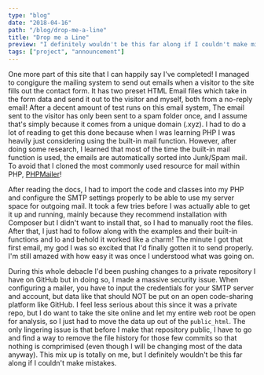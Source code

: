 ```yaml
---
type: "blog"
date: "2018-04-16"
path: "/blog/drop-me-a-line"
title: "Drop me a Line"
preview: "I definitely wouldn't be this far along if I couldn't make mistakes."
tags: ["project", "announcement"]
---
```


One more part of this site that I can happily say I've completed! I managed to congigure the mailing system to send out emails when a visitor to the site fills out the contact form. It has two preset HTML Email files which take in the form data and send it out to the visitor and myself, both from a no-reply email! After a decent amount of test runs on this email system, The email sent to the visitor has only been sent to a spam folder once, and I assume that's simply because it comes from a unique domain (.xyz). I had to do a lot of reading to get this done because when I was learning PHP I was heavily just considering using the built-in mail function. However, after doing some research, I learned that most of the time the built-in mail function is used, the emails are automatically sorted into Junk/Spam mail. To avoid that I cloned the most commonly used resource for mail within PHP, [PHPMailer](https://github.com/phpmailer/phpmailer)!

After reading the docs, I had to import the code and classes into my PHP and configure the SMTP settings properly to be able to use my server space for outgoing mail. It took a few tries before I was actually able to get it up and running, mainly because they recommend installation with Composer but I didn't want to install that, so I had to manually root the files. After that, I just had to follow along with the examples and their built-in functions and lo and behold it worked like a charm! The minute I got that first email, my god I was so excited that I'd finally gotten it to send properly. I'm still amazed with how easy it was once I understood what was going on.

During this whole debacle I'd been pushing changes to a private repository I have on GitHub but in doing so, I made a massive security issue. When configuring a mailer, you have to input the credentials for your SMTP server and account, but data like that should NOT be put on an open code-sharing platform like GitHub. I feel less serious about this since it was a private repo, but I do want to take the site online and let my entire web root be open for analysis, so I just had to move the data up out of the `public_html`. The only lingering issue is that before I make that repository public, I have to go and find a way to remove the file history for those few commits so that nothing is comprimised (even though I will be changing most of the data anyway). This mix up is totally on me, but I definitely wouldn't be this far along if I couldn't make mistakes.
